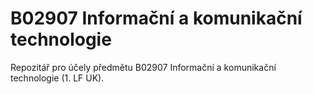 # B02907 Informační a komunikační technologie

Repozitář pro účely předmětu B02907 Informační a komunikační technologie (1. LF UK).
